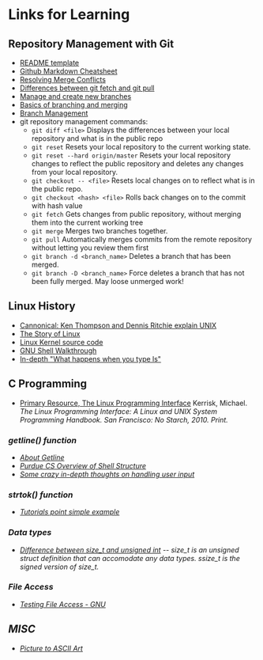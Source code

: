 # Links for Learning

## Repository Management with Git
* [README template](https://gist.github.com/PurpleBooth/109311bb0361f32d87a2)
* [Github Markdown Cheatsheet](https://guides.github.com/pdfs/markdown-cheatsheet-online.pdf)
* [Resolving Merge Conflicts](https://githowto.com/resolving_conflicts)
* [Differences between git fetch and git pull](https://longair.net/blog/2009/04/16/git-fetch-and-merge/)
* [Manage and create new branches](https://github.com/Kunena/Kunena-Forum/wiki/Create-a-new-branch-with-git-and-manage-branches)
* [Basics of branching and merging](https://git-scm.com/book/en/v2/Git-Branching-Basic-Branching-and-Merging)
* [Branch Management](https://git-scm.com/book/en/v2/Git-Branching-Branch-Management)
* git repository management commands: 
	* ``git diff <file>`` Displays the differences between your local repository and what is in the public repo
	* ``git reset`` Resets your local repository to the current working state. 
	* ``git reset --hard origin/master`` Resets your local repository changes to reflect the public repository and deletes any changes from your local repository.
	* ``git checkout -- <file>`` Resets local changes on <file> to reflect what is in the public repo.
	* ``git checkout <hash> <file>`` Rolls back changes on <file> to the commit with hash value <hash>
	* ``git fetch`` Gets changes from public repository, without merging them into the current working tree
	* ``git merge`` Merges two branches together.
	* ``git pull`` Automatically merges commits from the remote repository without letting you review them first
	* ``git branch -d <branch_name>`` Deletes a branch that has been merged.
	* ``git branch -D <branch_name>`` Force deletes a branch that has not been fully merged. May loose unmerged work!

## Linux History
* [Cannonical: Ken Thompson and Dennis Ritchie explain UNIX](https://www.youtube.com/watch?v=XvDZLjaCJuw)
* [The Story of Linux](https://www.youtube.com/watch?v=XMm0HsmOTFI)
* [Linux Kernel source code](http://lxr.free-electrons.com/source/kernel/sys.c#L832)
* [GNU Shell Walkthrough](https://www.gnu.org/software/libc/manual/html_node/Initializing-the-Shell.html#Initializing-the-Shell)
* [In-depth "What happens when you type ls"](http://sysadvent.blogspot.com/2010/12/day-15-down-ls-rabbit-hole.html)

## C Programming
* [Primary Resource, The Linux Programming Interface](https://www.nostarch.com/tlpi) Kerrisk, Michael. <em>The Linux Programming Interface: A Linux and UNIX System Programming Handbook.<em> San Francisco: No Starch, 2010. Print. 

### getline() function
* [About Getline](https://blog.udemy.com/c-getline/)
* [Purdue CS Overview of Shell Structure](https://www.cs.purdue.edu/homes/grr/SystemsProgrammingBook/Book/Chapter5-WritingYourOwnShell.pdf)
* [Some crazy in-depth thoughts on handling user input](http://www.azillionmonkeys.com/qed/userInput.html)

### strtok() function
* [Tutorials point simple example](https://www.tutorialspoint.com/c_standard_library/c_function_strtok.htm)

### Data types
* [Difference between size_t and unsigned int](http://stackoverflow.com/questions/19732319/difference-between-size-t-and-unsigned-int) -- size_t is an unsigned struct definition that can accomodate any data types. ssize_t is the signed version of size_t.

### File Access
* [Testing File Access - GNU](https://www.gnu.org/software/libc/manual/html_node/Testing-File-Access.html)

## MISC
* [Picture to ASCII Art](http://picascii.com/)
